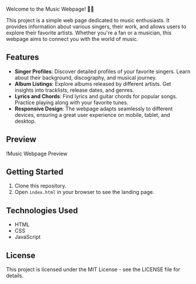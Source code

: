 Welcome to the Music Webpage! 🎵🌟

This project is a simple web page dedicated to music enthusiasts. It provides information about various singers, their work, and allows users to explore their favorite artists. Whether you're a fan or a musician, this webpage aims to connect you with the world of music.
## Features

- **Singer Profiles**: Discover detailed profiles of your favorite singers. Learn about their background, discography, and musical journey.
- **Album Listings**: Explore albums released by different artists. Get insights into tracklists, release dates, and genres.
- **Lyrics and Chords**: Find lyrics and guitar chords for popular songs. Practice playing along with your favorite tunes.
- **Responsive Design**: The webpage adapts seamlessly to different devices, ensuring a great user experience on mobile, tablet, and desktop.

## Preview

!Music Webpage Preview
## Getting Started

1. Clone this repository.
2. Open `index.html` in your browser to see the landing page.

## Technologies Used

- HTML
- CSS
- JavaScript

## License

This project is licensed under the MIT License - see the LICENSE file for details.
